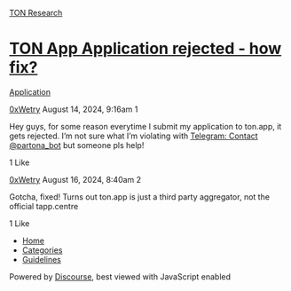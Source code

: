 [TON Research](/)

# [TON App Application rejected - how fix?](/t/ton-app-application-rejected-how-fix/30097)

[Application](/c/application/20) 

    

[0xWetry](https://tonresear.ch/u/0xWetry)  August 14, 2024, 9:16am  1

Hey guys, for some reason everytime I submit my application to ton.app, it gets rejected. I’m not sure what I’m violating with [Telegram: Contact @partona\_bot](http://t.me/partona_bot) but someone pls help!

  1 Like

[0xWetry](https://tonresear.ch/u/0xWetry) August 16, 2024, 8:40am  2

Gotcha, fixed! Turns out ton.app is just a third party aggregator, not the official tapp.centre

  1 Like

*   [Home](/)
*   [Categories](/categories)
*   [Guidelines](/guidelines)

Powered by [Discourse](https://www.discourse.org), best viewed with JavaScript enabled